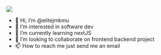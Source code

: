 <img src="https://img.freepik.com/vector-premium/codificacion-programacion-desarrollo-web-codigo-computadora-banner-futurista-computadora-portatil_3482-5582.jpg" />

- 👋 Hi, I’m @elitejmkmu
- 👀 I’m interested in software dev
- 🌱 I’m currently learning nextJS
- 💞️ I’m looking to collaborate on frontend backend project
- 📫 How to reach me just send me an email

<!---
elitejmkmu/elitejmkmu is a ✨ special ✨ repository because its `README.md` (this file) appears on your GitHub profile.
You can click the Preview link to take a look at your changes.
--->
